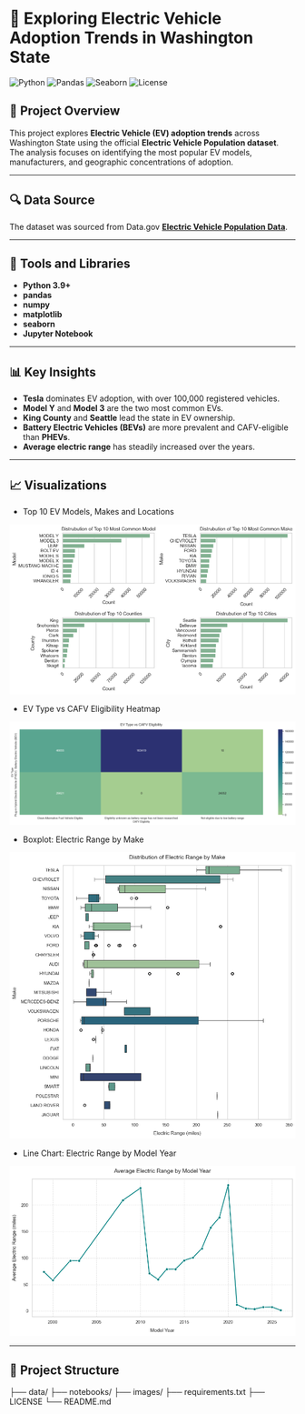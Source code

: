 # 🚗 Exploring Electric Vehicle Adoption Trends in Washington State

![Python](https://img.shields.io/badge/Python-3.9-blue)
![Pandas](https://img.shields.io/badge/Library-pandas-orange)
![Seaborn](https://img.shields.io/badge/Visualization-seaborn-blueviolet)
![License](https://img.shields.io/badge/License-MIT-green)

## 📘 Project Overview
This project explores **Electric Vehicle (EV) adoption trends** across Washington State using the official **Electric Vehicle Population dataset**.  
The analysis focuses on identifying the most popular EV models, manufacturers, and geographic concentrations of adoption.

---

## 🔍 Data Source
The dataset was sourced from Data.gov **[Electric Vehicle Population Data]((https://catalog.data.gov/dataset/electric-vehicle-population-data))**. 

---

## 🧰 Tools and Libraries
- **Python 3.9+**
- **pandas**
- **numpy**
- **matplotlib**
- **seaborn**
- **Jupyter Notebook**

---

## 📊 Key Insights
- **Tesla** dominates EV adoption, with over 100,000 registered vehicles.
- **Model Y** and **Model 3** are the two most common EVs.
- **King County** and **Seattle** lead the state in EV ownership.
- **Battery Electric Vehicles (BEVs)** are more prevalent and CAFV-eligible than **PHEVs**.
- **Average electric range** has steadily increased over the years.

---

## 📈 Visualizations
- Top 10 EV Models, Makes and Locations

![Top 10 EV Models, Makes and Locations](./Images/Top_10_EV_Models_Makes_and_Locations.png)

- EV Type vs CAFV Eligibility Heatmap

![EV Type vs CAFV Eligibility Heatmap](./Images/EV_Type_vs_CAFV_Eligibility_Heatmap.png)

- Boxplot: Electric Range by Make

![Boxplot: Electric Range by Make](./Images/Boxplot:_Electric_Range_by_Make.png)

- Line Chart: Electric Range by Model Year  

![Line Chart: Electric Range by Model Year](./Images/Line_Chart:_Electric_Range_by_Model_Year.png)

---

## 📂 Project Structure
├── data/
├── notebooks/
├── images/
├── requirements.txt
├── LICENSE
└── README.md

